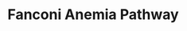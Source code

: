 ---
annotations:
- type: Pathway Ontology
  value: DNA repair pathway
- type: Disease Ontology
  value: Fanconi anemia
- type: Pathway Ontology
  value: disease pathway
authors:
- ReactomeTeam
- Mkutmon
- Fehrhart
description: Fanconi anemia (FA) is a genetic disease of genome instability characterized
  by congenital skeletal defects, aplastic anemia, susceptibility to leukemias, and
  cellular sensitivity to DNA damaging agents. Patients with FA have been categorized
  into at least 15 complementation groups (FA-A, -B, -C, -D1, -D2, -E, -F, -G, -I,
  -J, -L, -M, -N, -O and -P). These complementation groups correspond to the genes
  FANCA, FANCB, FANCC, FANCD1/BRCA2, FANCD2, FANCE, FANCF, FANCG, FANCJ/BRIP1, FANCL,
  FANCM, FANCN/PALB2, FANCO/RAD51C and FANCP/SLX4. Eight of these proteins, FANCA,
  FANCB, FANCC, FANCE, FANCF, FANCG, FANCL, and FANCM, together with FAAP24, FAAP100,
  FAAP20, APITD1 and STRA13, form a nuclear complex termed the FA core complex. The
  FA core complex is an E3 ubiquitin ligase that recognizes and is activated by DNA
  damage in the form of interstrand crosslinks (ICLs), triggering monoubiquitination
  of FANCD2 and FANCI, which initiates repair of ICL-DNA.<p>FANCD2 and FANCI form
  a complex and are mutually dependent on one another for their respective monoubiquitination.
  After DNA damage and during S phase, FANCD2 localizes to discrete nuclear foci that
  colocalize with proteins involved in homologous recombination repair, such as BRCA1
  and RAD51. The FA pathway is regulated by ubiquitination and phosphorylation of
  FANCD2 and FANCI. ATR-dependent phosphorylation of FANCI and FANCD2 promotes monoubiquitination
  of FANCD2, stimulating the FA pathway (Cohn and D'Andrea 2008, Wang 2007). The complex
  of USP1 and WDR48 (UAF1) is responsible for deubiquitination of FANCD2 and negatively
  regulates the FA pathway (Cohn et al. 2007). <p>Monoubiquitinated FANCD2 recruits
  DNA nucleases, including SLX4 (FANCP) and FAN1, which unhook the ICL from one of
  the two covalently linked DNA strands. The DNA polymerase nu (POLN) performs translesion
  DNA synthesis using the DNA strand with unhooked ICL as a template, thereby bypassing
  the unhooked ICL. The unhooked ICL is subsequently removed from the DNA via nucleotide
  excision repair (NER). Incision of the stalled replication fork during the unhooking
  step generates a double strand break (DSB). The DSB is repaired via homologous recombination
  repair (HRR) and involves the FA genes BRCA2 (FANCD1), PALB2 (FANCN) and BRIP1 (FANCJ)
  (reviewed by Deans and West 2011, Kottemann and Smogorzewska 2013). Homozygous mutations
  in BRCA2, PALB2 or BRIP1 result in Fanconi anemia, while heterozygous mutations
  in these genes predispose carriers to primarily breast and ovarian cancer. Well
  established functions of BRCA2, PALB2 and BRIP1 in DNA repair are BRCA1 dependent,
  but it is not yet clear whether there are additional roles for these proteins in
  the Fanconi anemia pathway that do not rely on BRCA1 (Evans and Longo 2014, Jiang
  and Greenberg 2015). Heterozygous BRCA1 mutations predispose carriers to breast
  and ovarian cancer with high penetrance. Complete loss of BRCA1 function is embryonic
  lethal. It has only recently been reported that a partial germline loss of BRCA1
  function via mutations that diminish protein binding ability of the BRCT domain
  of BRCA1 result in a FA-like syndrome. BRCA1 has therefore been designated as the
  FANCS gene (Jiang and Greenberg 2015).<p>The FA pathway is involved in repairing
  DNA ICLs that arise by exposure to endogenous mutagens produced as by-products of
  normal cellular metabolism, such as aldehyde containing compounds. Disruption of
  the aldehyde dehydrogenase gene ALDH2 in FANCD2 deficient mice leads to severe developmental
  defects, early lethality and predisposition to leukemia. In addition to this, the
  double knockout mice are exceptionally sensitive to ethanol consumption, as ethanol
  metabolism results in accumulated levels of aldehydes (Langevin et al. 2011).    View
  original pathway at [http://www.reactome.org/PathwayBrowser/#DIAGRAM=6783310 Reactome].
last-edited: 2021-01-25
organisms:
- Homo sapiens
redirect_from:
- /index.php/Pathway:WP3569
- /instance/WP3569
schema-jsonld:
- '@context': https://schema.org/
  '@id': https://wikipathways.github.io/pathways/WP3569.html
  '@type': Dataset
  creator:
    '@type': Organization
    name: WikiPathways
  description: Fanconi anemia (FA) is a genetic disease of genome instability characterized
    by congenital skeletal defects, aplastic anemia, susceptibility to leukemias,
    and cellular sensitivity to DNA damaging agents. Patients with FA have been categorized
    into at least 15 complementation groups (FA-A, -B, -C, -D1, -D2, -E, -F, -G, -I,
    -J, -L, -M, -N, -O and -P). These complementation groups correspond to the genes
    FANCA, FANCB, FANCC, FANCD1/BRCA2, FANCD2, FANCE, FANCF, FANCG, FANCJ/BRIP1, FANCL,
    FANCM, FANCN/PALB2, FANCO/RAD51C and FANCP/SLX4. Eight of these proteins, FANCA,
    FANCB, FANCC, FANCE, FANCF, FANCG, FANCL, and FANCM, together with FAAP24, FAAP100,
    FAAP20, APITD1 and STRA13, form a nuclear complex termed the FA core complex.
    The FA core complex is an E3 ubiquitin ligase that recognizes and is activated
    by DNA damage in the form of interstrand crosslinks (ICLs), triggering monoubiquitination
    of FANCD2 and FANCI, which initiates repair of ICL-DNA.<p>FANCD2 and FANCI form
    a complex and are mutually dependent on one another for their respective monoubiquitination.
    After DNA damage and during S phase, FANCD2 localizes to discrete nuclear foci
    that colocalize with proteins involved in homologous recombination repair, such
    as BRCA1 and RAD51. The FA pathway is regulated by ubiquitination and phosphorylation
    of FANCD2 and FANCI. ATR-dependent phosphorylation of FANCI and FANCD2 promotes
    monoubiquitination of FANCD2, stimulating the FA pathway (Cohn and D'Andrea 2008,
    Wang 2007). The complex of USP1 and WDR48 (UAF1) is responsible for deubiquitination
    of FANCD2 and negatively regulates the FA pathway (Cohn et al. 2007). <p>Monoubiquitinated
    FANCD2 recruits DNA nucleases, including SLX4 (FANCP) and FAN1, which unhook the
    ICL from one of the two covalently linked DNA strands. The DNA polymerase nu (POLN)
    performs translesion DNA synthesis using the DNA strand with unhooked ICL as a
    template, thereby bypassing the unhooked ICL. The unhooked ICL is subsequently
    removed from the DNA via nucleotide excision repair (NER). Incision of the stalled
    replication fork during the unhooking step generates a double strand break (DSB).
    The DSB is repaired via homologous recombination repair (HRR) and involves the
    FA genes BRCA2 (FANCD1), PALB2 (FANCN) and BRIP1 (FANCJ) (reviewed by Deans and
    West 2011, Kottemann and Smogorzewska 2013). Homozygous mutations in BRCA2, PALB2
    or BRIP1 result in Fanconi anemia, while heterozygous mutations in these genes
    predispose carriers to primarily breast and ovarian cancer. Well established functions
    of BRCA2, PALB2 and BRIP1 in DNA repair are BRCA1 dependent, but it is not yet
    clear whether there are additional roles for these proteins in the Fanconi anemia
    pathway that do not rely on BRCA1 (Evans and Longo 2014, Jiang and Greenberg 2015).
    Heterozygous BRCA1 mutations predispose carriers to breast and ovarian cancer
    with high penetrance. Complete loss of BRCA1 function is embryonic lethal. It
    has only recently been reported that a partial germline loss of BRCA1 function
    via mutations that diminish protein binding ability of the BRCT domain of BRCA1
    result in a FA-like syndrome. BRCA1 has therefore been designated as the FANCS
    gene (Jiang and Greenberg 2015).<p>The FA pathway is involved in repairing DNA
    ICLs that arise by exposure to endogenous mutagens produced as by-products of
    normal cellular metabolism, such as aldehyde containing compounds. Disruption
    of the aldehyde dehydrogenase gene ALDH2 in FANCD2 deficient mice leads to severe
    developmental defects, early lethality and predisposition to leukemia. In addition
    to this, the double knockout mice are exceptionally sensitive to ethanol consumption,
    as ethanol metabolism results in accumulated levels of aldehydes (Langevin et
    al. 2011).    View original pathway at [http://www.reactome.org/PathwayBrowser/#DIAGRAM=6783310
    Reactome].
  keywords:
  - MonoUb:K561,p-T691,S717-FANCD2:MonoUb:K523,p-4S-FANCI:FA Core Complex:ICL-DNA
  - 'WDR48 '
  - 'FANCL '
  - FANCB
  - FANCD2:FANCI
  - MonoUb:K91,K182-UBE2T
  - 'UBC(609-684) '
  - octamer
  - 'FANCF '
  - 'UBC(153-228) '
  - MonoUb:K561,p-T691,S717-FANCD2:MonoUb:K523,p-4S-FANCI:FA Core Complex:Unhooked
    ICL-DNA:POLN
  - 'UBC(305-380) '
  - UBE2T
  - MonoUb:K561,p-T691,S717-FANCD2:MonoUb:K523,p-4S-FANCI:FA Core Complex:ICL-DNA:Unhooking
    nucleases
  - Nucleotide Excision
  - 'p-S33-RPA2 '
  - 'UBE2T '
  - APITD1:STRA13
  - RPA heterotrimer
  - 'FAAP20 '
  - 'UBB(153-228) '
  - p-FA Core
  - break ends
  - ATP
  - 'UBC(77-152) '
  - 'FANCC '
  - 'RPA3 '
  - 'POLN '
  - FANCC
  - Ub
  - FANCM:FAAP24
  - 'p-4S-FANCI '
  - 'FAAP24 '
  - 'FANCM '
  - FAN1
  - 'APITD1 '
  - 'UBC(229-304) '
  - FA Core
  - MonoUb:K561,p-T691,S717-FANCD2:MonoUb:K523,p-4S-FANCI
  - DCLRE1A,DCLRE1B
  - 'MonoUb-K91,K182-UBE2T '
  - DNA double-strand
  - FANCL
  - 'FANCI '
  - MonoUb:K561,p-T691,S717-FANCD2:MonoUb:K523,p-4S-FANCI:FA Core Complex:Unhooked
    ICL-DNA
  - 'MUS81 '
  - 'MonoUb-K523,p-4S-FANCI '
  - 'ATRIP '
  - FANCM
  - FANCD2
  - 'p-T691,S717-FANCD2 '
  - FANCD2:FANCI:UBE2T:FA Core Complex:ICL-DNA
  - FANCD2:FANCI:UBE2T:FA Core Complex:ICL-DNA:RPA:ATR:ATRIP
  - FAAP20
  - 'FANCG '
  - 'ICL-DNA '
  - ADP
  - 'DCLRE1A '
  - 'UBA52(1-76) '
  - FAAP100
  - 'EME1 '
  - USP1:WDR48
  - 'ERCC1 '
  - 'Unhooked ICL-DNA '
  - p-RPA heterotrimer
  - FANCE
  - ERCC1:ERCC4
  - FANCM:FAAP24:APITD1:STRA13:ICL-DNA
  - Complex:ICL-DNA
  - FAAP24
  - 'DCLRE1B '
  - p-FANCD2:p-FANCI:UBE2T:p-FA Core Complex:ICL-DNA
  - Distorted dsDNA
  - 'UBB(77-152) '
  - 'UBC(381-456) '
  - 'UBC(533-608) '
  - 'USP1 '
  - FANCA
  - 'FANCE '
  - 'p-S1045-FANCM '
  - 'ATR '
  - ICL-DNA
  - p-FA Core Complex
  - 'UBC(1-76) '
  - 'FANCA '
  - PPi
  - 'RPA1 '
  - 'STRA13 '
  - ATR:ATRIP
  - 'RPA2 '
  - dNTP
  - 'UBB(1-76) '
  - FANCF
  - DNA Double-Strand
  - p-FANCD2:p-FANCI
  - POLN
  - 'SLX1A '
  - Break Repair
  - 'SLX4 '
  - 'FANCD2 '
  - 'RPS27A(1-76) '
  - Repair
  - 'EME2 '
  - 'UBC(457-532) '
  - 'ERCC4 '
  - 'FAN1 '
  - SLX1A:SLX4:MUS81:EME1,(MUS81:EME2)
  - FANCG
  - FANCI
  - 'FANCB '
  - 'MonoUb-K561,p-T691,S717-FANCD2 '
  - 'FAAP100 '
  license: CC0
  name: Fanconi Anemia Pathway
seo: CreativeWork
title: Fanconi Anemia Pathway
wpid: WP3569
---